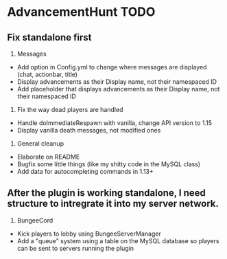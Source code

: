 # AdvancementHunt TODO

## Fix standalone first

1. Messages
  - Add option in Config.yml to change where messages are displayed (chat, actionbar, title)
  - Display advancements as their Display name, not their namespaced ID
  - Add placeholder that displays advancements as their Display name, not their namespaced ID
1. Fix the way dead players are handled
  - Handle doImmediateRespawn with vanilla, change API version to 1.15
  - Display vanilla death messages, not modified ones
1. General cleanup
  - Elaborate on README
  - Bugfix some little things (like my shitty code in the MySQL class)
  - Add data for autocompleting commands in 1.13+

## After the plugin is working standalone, I need structure to intregrate it into my server network.

1. BungeeCord
  - Kick players to lobby using BungeeServerManager
  - Add a "queue" system using a table on the MySQL database so players can be sent to servers running the plugin
  